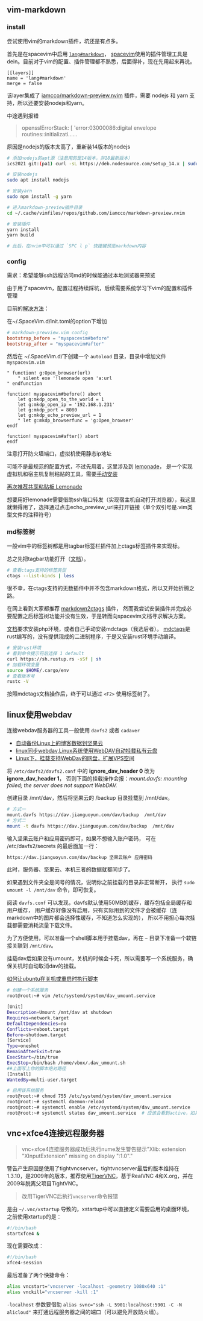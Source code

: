 ## vim-markdown

### install

尝试使用vim的markdown插件，坑还是有点多。

首先是在spacevim中启用 [`lang#markdown`](https://spacevim.org/cn/layers/lang/markdown/)，
[spacevim](https://spacevim.org/cn/documentation/)使用的插件管理工具是dein。目前对于vim的配置、插件管理都不熟悉，后面得补，现在先用起来再说。

```vim
[[layers]]
name = 'lang#markdown'
merge = false
```

该layer集成了 [iamcco/markdown-preview.nvim](https://github.com/iamcco/markdown-preview.nvim) 插件，需要 nodejs 和 yarn 支持，所以还要安装nodejs和yarn。

中途遇到报错

> opensslErrorStack: [ 'error:03000086:digital envelope routines::initializati......

原因是nodejs的版本太高了，重新装14版本的nodejs

```bash
# 添加nodejs的apt源（注意用的是14版本，非18最新版本）
ics2021 git:(pa1) curl -sL https://deb.nodesource.com/setup_14.x | sudo -E bash -

# 安装nodejs
sudo apt install nodejs

# 安装yarn
sudo npm install -g yarn

# 进入markdown-preview插件目录
cd ~/.cache/vimfiles/repos/github.com/iamcco/markdown-preview.nvim

# 安装插件
yarn install
yarn build

# 此后，在nvim中可以通过 `SPC l p` 快捷键预览markdown内容
```

### config

需求：希望能够ssh远程访问md的时候能通过本地浏览器来预览

由于用了spacevim，配置过程持续踩坑，后续需要系统学习下vim的配置和插件管理

目前的[解决方法](https://wsdjeg.spacevim.org/how-to-config-spacevim/)：

在~/.SpaceVim.d/init.toml的option下增加

```toml
# markdown-prewview.vim config
bootstrap_before = "myspacevim#before"
bootstrap_after = "myspacevim#after"
```

然后在 ~/.SpaceVim.d/下创建一个 `autoload` 目录，目录中增加文件 `myspacevim.vim`

```vim
" function! g:Open_browser(url)
    " silent exe '!lemonade open 'a:url
" endfunction

function! myspacevim#before() abort
    let g:mkdp_open_to_the_world = 1
    let g:mkdp_open_ip = '192.168.1.231'
    let g:mkdp_port = 8080
    let g:mkdp_echo_preview_url = 1
    " let g:mkdp_browserfunc = 'g:Open_browser'
endf

function! myspacevim#after() abort
endf
```

注意打开防火墙端口，虚拟机使用静态ip地址

可能不是最规范的配置方式，不过先用着。这里涉及到
[lemonade](https://github.com/lemonade-command/lemonade/releases/tag/v1.1.1)，
是一个实现虚拟机和宿主机复制粘贴的工具，需要[手动安装](https://github.com/iamcco/markdown-preview.nvim/pull/9)

[再次推荐共享粘贴板 Lemonade](https://zhuanlan.zhihu.com/p/65971135)

想要用好lemonade需要借助ssh端口转发（实现宿主机自动打开浏览器），我这里就懒得用了，选择通过点击echo_preview_url来打开链接（单个双引号是.vim类型文件的注释符号）

### md标签树

一般vim中的标签树都是用tagbar标签栏插件加上ctags标签插件来实现标。

总之先把tagbar功能打开（[文档](https://spacevim.org/cn/layers/gtags/)）。

```bash
# 查看ctags支持的标签类型
ctags --list-kinds | less
```

很不幸，在ctags支持的无数插件中并不包含markdown格式，所以又开始折腾之路。

在网上看到大家都推荐 [markdown2ctags](https://github.com/jszakmeister/markdown2ctags) 插件，
然而我尝试安装插件并完成必要配置之后标签树功能并没有生效，于是转而向spacevim文档寻求解决方案。

[文档](https://spacevim.org/cn/layers/lang/markdown/)要求安装php环境，或者自己手动安装mdctags（我选后者）。
[mdctags](https://github.com/wsdjeg/mdctags.rs)是rust编写的，没有提供现成的二进制程序，于是又安装rust环境手动编译。

```bash
# 安装rust环境
# 看到命令提示符后选择 1 default
curl https://sh.rustup.rs -sSf | sh
# 加载环境变量
source $HOME/.cargo/env
# 查看版本号
rustc -V
```

按照mdctags文档操作后，终于可以通过 `<F2>` 使用标签树了。

## linux使用webdav

连接webdav服务器的工具一般使用 `davfs2` 或者 `cadaver`

- [自动备份Linux上的博客数据到坚果云](https://chenyongjun.vip/articles/100)
- [linux同步webdav,Linux系统使用WebDAV自动挂载私有云盘](https://blog.csdn.net/weixin_30394975/article/details/116890505)
- [Linux下，挂载支持WebDav的网盘，扩展VPS空间](https://vps.yangmao.info/93753.html?btwaf=92820656)

将 `/etc/davfs2/davfs2.conf` 中的 **ignore_dav_header 0** 改为 **ignore_dav_header 1**，
否则下面的挂载操作会报：*mount.davfs: mounting failed; the server does not support WebDAV.*

创建目录 /mnt/dav，然后将坚果云的 /backup 目录挂载到 /mnt/dav。

```bash
# 方式一
mount.davfs https://dav.jianguoyun.com/dav/backup  /mnt/dav
# 方式二
mount -t davfs https://dav.jianguoyun.com/dav/backup  /mnt/dav
```

输入坚果云账户和应用密码即可，如果不想输入账户密码，
可在 /etc/davfs2/secrets 的最后面加一行：

```bash
https://dav.jianguoyun.com/dav/backup 坚果云账户 应用密码
```

此时，服务器、坚果云、本机三者的数据就都同步了。

如果遇到文件夹全是问号的情况，说明你之前挂载的目录非正常断开，
执行 `sudo umount -l /mnt/dav` 命令，即可恢复。

阅读 `davfs.conf` 可以发现，davfs默认使用50MB的缓存，缓存包括全局缓存和用户缓存，
用户缓存好像没有启用，只有实际用到的文件才会被缓存（连markdown中的图片都会选择性缓存，不知道怎么实现的），
所以不用担心每次挂载都需要消耗流量下载文件。

为了方便使用，可以准备一个shell脚本用于挂载dav，再在 `~` 目录下准备一个软链接关联到 `/mnt/dav`。

挂载dav后如果没有umount，关机的时候会卡死，所以需要写一个系统服务，确保关机时自动取消dav的挂载。

[如何让ubuntu在关机或重启时执行脚本](https://blog.csdn.net/weixin_43230275/article/details/118977052)

```bash
# 创建一个系统服务
root@root:~# vim /etc/systemd/system/dav_umount.service

[Unit]
Description=Umount /mnt/dav at shutdown
Requires=network.target
DefaultDependencies=no
Conflicts=reboot.target
Before=shutdown.target
[Service]
Type=oneshot
RemainAfterExit=true
ExecStart=/bin/true
ExecStop=/bin/bash /home/vbox/.dav_umount.sh
##上面写上你的脚本绝对路径
[Install]
WantedBy=multi-user.target

# 启用该系统服务
root@root:~# chmod 755 /etc/systemd/system/dav_umount.service
root@root:~# systemctl daemon-reload
root@root:~# systemctl enable /etc/systemd/system/dav_umount.service
root@root:~# systemctl status dav_umount.service  # 应该会看到active，如果没有的话就手动start一下
```

## vnc+xfce4连接远程服务器

> vnc+xfce4连接服务器成功后执行nume发生警告提示"Xlib:  extension "XInputExtension" missing on display ":1.0"."

警告产生原因是使用了tightvncserver。tightvncserver最后的版本维持在1.3.10，是2009年的版本，推荐使用[TigerVNC](https://github.com/TigerVNC/tigervnc/releases)，基于RealVNC 4和X.org，并在2009年脱离父项目TightVNC。

> 改用TigerVNC后执行`vncserver`命令报错

是由 `~/.vnc/xstartup` 导致的，xstartup中可以直接定义需要启用的桌面环境，之前使用xtartup的是：

```bash
#!/bin/bash
startxfce4 &
```
现在需要改成：
```bash
#!/bin/bash
xfce4-session
```
最后准备了两个快捷命令：
```bash
alias vncstart="vncserver -localhost -geometry 1080x640 :1"
alias vnckill="vncserver -kill :1"
```
`-localhost` 参数要借助 `alias svnc="ssh -L 5901:localhost:5901 -C -N alicloud"` 来打通远程服务器之间的端口（可以避免开放防火墙）。
